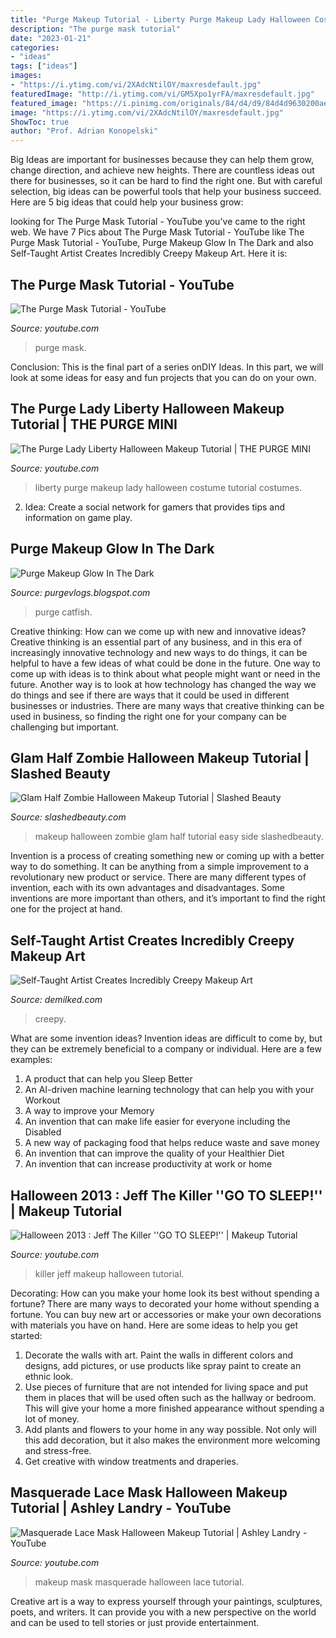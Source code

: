 ```yaml
---
title: "Purge Makeup Tutorial - Liberty Purge Makeup Lady Halloween Costume Tutorial Costumes"
description: "The purge mask tutorial"
date: "2023-01-21"
categories:
- "ideas"
tags: ["ideas"]
images:
- "https://i.ytimg.com/vi/2XAdcNtilOY/maxresdefault.jpg"
featuredImage: "http://i.ytimg.com/vi/GM5Xpo1yrFA/maxresdefault.jpg"
featured_image: "https://i.pinimg.com/originals/84/d4/d9/84d4d9630200ae5de0c5451fea5e6669.jpg"
image: "https://i.ytimg.com/vi/2XAdcNtilOY/maxresdefault.jpg"
ShowToc: true
author: "Prof. Adrian Konopelski"
---
```



Big Ideas are important for businesses because they can help them grow, change direction, and achieve new heights. There are countless ideas out there for businesses, so it can be hard to find the right one. But with careful selection, big ideas can be powerful tools that help your business succeed. Here are 5 big ideas that could help your business grow: 

	

		
looking for The Purge Mask Tutorial - YouTube you've came to the right web. We have 7 Pics about The Purge Mask Tutorial - YouTube like The Purge Mask Tutorial - YouTube, Purge Makeup Glow In The Dark and also Self-Taught Artist Creates Incredibly Creepy Makeup Art. Here it is:
		
    
## The Purge Mask Tutorial - YouTube

<img loading=lazy src="http://i.ytimg.com/vi/GM5Xpo1yrFA/maxresdefault.jpg" onerror="this.onerror=null;this.src='https://tse2.mm.bing.net/th?id=OIP.CpsD5sUQ2W-PUk-XX9YoYwHaEK&amp;pid=15.1';" alt="The Purge Mask Tutorial - YouTube">

_Source: youtube.com_

>purge mask. 

	

Conclusion:
This is the final part of a series onDIY Ideas. In this part, we will look at some ideas for easy and fun projects that you can do on your own.

    
## The Purge Lady Liberty Halloween Makeup Tutorial | THE PURGE MINI

<img loading=lazy src="https://i.ytimg.com/vi/FkA0TQWcjUU/maxresdefault.jpg" onerror="this.onerror=null;this.src='https://tse2.mm.bing.net/th?id=OIP.wM-5WNpQ5pOl6odkdnj0lgHaEK&amp;pid=15.1';" alt="The Purge Lady Liberty Halloween Makeup Tutorial | THE PURGE MINI">

_Source: youtube.com_

>liberty purge makeup lady halloween costume tutorial costumes. 

	

2. Idea: Create a social network for gamers that provides tips and information on game play.

    
## Purge Makeup Glow In The Dark

<img loading=lazy src="https://i.pinimg.com/originals/84/d4/d9/84d4d9630200ae5de0c5451fea5e6669.jpg" onerror="this.onerror=null;this.src='https://tse3.mm.bing.net/th?id=OIP.x7_1HjqAkam32xjBpyFmbgHaNK&amp;pid=15.1';" alt="Purge Makeup Glow In The Dark">

_Source: purgevlogs.blogspot.com_

>purge catfish. 

	

Creative thinking: How can we come up with new and innovative ideas?
Creative thinking is an essential part of any business, and in this era of increasingly innovative technology and new ways to do things, it can be helpful to have a few ideas of what could be done in the future. One way to come up with ideas is to think about what people might want or need in the future. Another way is to look at how technology has changed the way we do things and see if there are ways that it could be used in different businesses or industries. There are many ways that creative thinking can be used in business, so finding the right one for your company can be challenging but important.

    
## Glam Half Zombie Halloween Makeup Tutorial | Slashed Beauty

<img loading=lazy src="https://slashedbeauty.com/wp-content/uploads/2016/09/halloweenhalffacefront.jpg" onerror="this.onerror=null;this.src='https://tse2.mm.bing.net/th?id=OIP.5kz7Rp3OKCHAu_ioL4vOlQHaE8&amp;pid=15.1';" alt="Glam Half Zombie Halloween Makeup Tutorial | Slashed Beauty">

_Source: slashedbeauty.com_

>makeup halloween zombie glam half tutorial easy side slashedbeauty. 

	

Invention is a process of creating something new or coming up with a better way to do something. It can be anything from a simple improvement to a revolutionary new product or service. There are many different types of invention, each with its own advantages and disadvantages. Some inventions are more important than others, and it’s important to find the right one for the project at hand.

    
## Self-Taught Artist Creates Incredibly Creepy Makeup Art

<img loading=lazy src="https://www.demilked.com/magazine/wp-content/uploads/2015/01/face-painting-makeup-art-manatee94-fb.jpg" onerror="this.onerror=null;this.src='https://tse3.mm.bing.net/th?id=OIP.rgbSS_roPDf_B8YZniuPPAHaD4&amp;pid=15.1';" alt="Self-Taught Artist Creates Incredibly Creepy Makeup Art">

_Source: demilked.com_

>creepy. 

	

What are some invention ideas?
Invention ideas are difficult to come by, but they can be extremely beneficial to a company or individual. Here are a few examples:
1. A product that can help you Sleep Better 
2. An AI-driven machine learning technology that can help you with your Workout 
3. A way to improve your Memory 
4. An invention that can make life easier for everyone including the Disabled 
5. A new way of packaging food that helps reduce waste and save money 
6. An invention that can improve the quality of your Healthier Diet 
7. An invention that can increase productivity at work or home 
    
## Halloween 2013 : Jeff The Killer &#039;&#039;GO TO SLEEP!&#039;&#039; | Makeup Tutorial

<img loading=lazy src="https://i.ytimg.com/vi/2XAdcNtilOY/maxresdefault.jpg" onerror="this.onerror=null;this.src='https://tse4.mm.bing.net/th?id=OIP.OP7FQl1rsf27ky5-_5gDUQHaEK&amp;pid=15.1';" alt="Halloween 2013 : Jeff The Killer &#039;&#039;GO TO SLEEP!&#039;&#039; | Makeup Tutorial">

_Source: youtube.com_

>killer jeff makeup halloween tutorial. 

	

Decorating: How can you make your home look its best without spending a fortune?
There are many ways to decorated your home without spending a fortune. You can buy new art or accessories or make your own decorations with materials you have on hand. Here are some ideas to help you get started: 
1. Decorate the walls with art. Paint the walls in different colors and designs, add pictures, or use products like spray paint to create an ethnic look. 
2. Use pieces of furniture that are not intended for living space and put them in places that will be used often such as the hallway or bedroom. This will give your home a more finished appearance without spending a lot of money. 
3. Add plants and flowers to your home in any way possible. Not only will this add decoration, but it also makes the environment more welcoming and stress-free. 
4. Get creative with window treatments and draperies.

    
## Masquerade Lace Mask Halloween Makeup Tutorial | Ashley Landry - YouTube

<img loading=lazy src="https://i.ytimg.com/vi/iRyHLnxA7X0/maxresdefault.jpg" onerror="this.onerror=null;this.src='https://tse2.mm.bing.net/th?id=OIP.o3YQSXep3jav7cHGektQwwHaEK&amp;pid=15.1';" alt="Masquerade Lace Mask Halloween Makeup Tutorial | Ashley Landry - YouTube">

_Source: youtube.com_

>makeup mask masquerade halloween lace tutorial. 

	

Creative art is a way to express yourself through your paintings, sculptures, poets, and writers. It can provide you with a new perspective on the world and can be used to tell stories or just provide entertainment.

